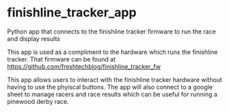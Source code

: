 # finishline_tracker_app
Python app that connects to the finishline tracker firmware to run the race and display results

This app is used as a compliment to the hardware which runs the finishline tracker. That firmware can be found at https://github.com/freshtechblog/finishline_tracker_fw

This app allows users to interact with the finishline tracker hardware without having to use the phyiscal buttons. The app will also connect to a google sheet to manage racers and race results which can be useful for running a pinewood derby race.
